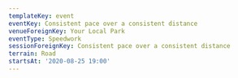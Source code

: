 ```yaml
---
templateKey: event
eventKey: Consistent pace over a consistent distance
venueForeignKey: Your Local Park
eventType: Speedwork
sessionForeignKey: Consistent pace over a consistent distance
terrain: Road
startsAt: '2020-08-25 19:00'
---
```

